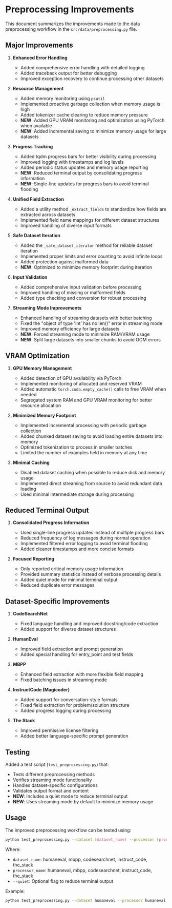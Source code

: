 # Preprocessing Improvements

This document summarizes the improvements made to the data preprocessing workflow in the `src/data/preprocessing.py` file.

## Major Improvements

1. **Enhanced Error Handling**

   - Added comprehensive error handling with detailed logging
   - Added traceback output for better debugging
   - Improved exception recovery to continue processing other datasets

2. **Resource Management**

   - Added memory monitoring using `psutil`
   - Implemented proactive garbage collection when memory usage is high
   - Added tokenizer cache clearing to reduce memory pressure
   - **NEW**: Added GPU VRAM monitoring and optimization using PyTorch when available
   - **NEW**: Added incremental saving to minimize memory usage for large datasets

3. **Progress Tracking**

   - Added tqdm progress bars for better visibility during processing
   - Improved logging with timestamps and log levels
   - Added periodic status updates and memory usage reporting
   - **NEW**: Reduced terminal output by consolidating progress information
   - **NEW**: Single-line updates for progress bars to avoid terminal flooding

4. **Unified Field Extraction**

   - Added a utility method `_extract_fields` to standardize how fields are extracted across datasets
   - Implemented field name mappings for different dataset structures
   - Improved handling of diverse input formats

5. **Safe Dataset Iteration**

   - Added the `_safe_dataset_iterator` method for reliable dataset iteration
   - Implemented proper limits and error counting to avoid infinite loops
   - Added protection against malformed data
   - **NEW**: Optimized to minimize memory footprint during iteration

6. **Input Validation**

   - Added comprehensive input validation before processing
   - Improved handling of missing or malformed fields
   - Added type checking and conversion for robust processing

7. **Streaming Mode Improvements**
   - Enhanced handling of streaming datasets with better batching
   - Fixed the "object of type 'int' has no len()" error in streaming mode
   - Improved memory efficiency for large datasets
   - **NEW**: Forced streaming mode to minimize RAM/VRAM usage
   - **NEW**: Split large datasets into smaller chunks to avoid OOM errors

## VRAM Optimization

1. **GPU Memory Management**

   - Added detection of GPU availability via PyTorch
   - Implemented monitoring of allocated and reserved VRAM
   - Added automatic `torch.cuda.empty_cache()` calls to free VRAM when needed
   - Segregated system RAM and GPU VRAM monitoring for better resource allocation

2. **Minimized Memory Footprint**

   - Implemented incremental processing with periodic garbage collection
   - Added chunked dataset saving to avoid loading entire datasets into memory
   - Optimized tokenization to process in smaller batches
   - Limited the number of examples held in memory at any time

3. **Minimal Caching**
   - Disabled dataset caching when possible to reduce disk and memory usage
   - Implemented direct streaming from source to avoid redundant data loading
   - Used minimal intermediate storage during processing

## Reduced Terminal Output

1. **Consolidated Progress Information**

   - Used single-line progress updates instead of multiple progress bars
   - Reduced frequency of log messages during normal operation
   - Implemented filtered error logging to avoid terminal flooding
   - Added cleaner timestamps and more concise formats

2. **Focused Reporting**
   - Only reported critical memory usage information
   - Provided summary statistics instead of verbose processing details
   - Added quiet mode for minimal terminal output
   - Reduced duplicate error messages

## Dataset-Specific Improvements

1. **CodeSearchNet**

   - Fixed language handling and improved docstring/code extraction
   - Added support for diverse dataset structures

2. **HumanEval**

   - Improved field extraction and prompt generation
   - Added special handling for entry_point and test fields

3. **MBPP**

   - Enhanced field extraction with more flexible field mapping
   - Fixed batching issues in streaming mode

4. **InstructCode (Magicoder)**

   - Added support for conversation-style formats
   - Fixed field extraction for problem/solution structure
   - Added progress logging during processing

5. **The Stack**
   - Improved permissive license filtering
   - Added better language-specific prompt generation

## Testing

Added a test script (`test_preprocessing.py`) that:

- Tests different preprocessing methods
- Verifies streaming mode functionality
- Handles dataset-specific configurations
- Validates output format and content
- **NEW**: Includes a quiet mode to reduce terminal output
- **NEW**: Uses streaming mode by default to minimize memory usage

## Usage

The improved preprocessing workflow can be tested using:

```bash
python test_preprocessing.py --dataset [dataset_name] --processor [processor_name] [--quiet]
```

Where:

- `dataset_name`: humaneval, mbpp, codesearchnet, instruct_code, the_stack
- `processor_name`: humaneval, mbpp, codesearchnet, instruct_code, the_stack
- `--quiet`: Optional flag to reduce terminal output

Example:

```bash
python test_preprocessing.py --dataset humaneval --processor humaneval --quiet
```

